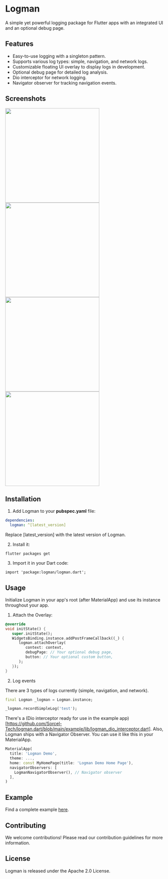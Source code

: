 # Logman

A simple yet powerful logging package for Flutter apps with an integrated UI and an optional debug page.

## Features

- Easy-to-use logging with a singleton pattern.
- Supports various log types: simple, navigation, and network logs.
- Customizable floating UI overlay to display logs in development.
- Optional debug page for detailed log analysis.
- Dio interceptor for network logging.
- Navigator observer for tracking navigation events.


## Screenshots

<img src="docs/screenshots/1.png" width="300">
<img src="docs/screenshots/2.png" width="300"> 
<img src="docs/screenshots/3.png" width="300">
<img src="docs/screenshots/4.png" width="300"> 


## Installation

1. Add Logman to your **pubspec.yaml** file:

```yaml
dependencies:
  logman: ^[latest_version]
```
Replace [latest_version] with the latest version of Logman.

2. Install it:

```
flutter packages get
```

3. Import it in your Dart code:

```
import 'package:logman/logman.dart';
```
## Usage
Initialize Logman in your app's root (after MaterialApp) and use its instance throughout your app.

1. Attach the Overlay:
    
```dart
@override
void initState() {
   super.initState();
   WidgetsBinding.instance.addPostFrameCallback((_) {
      logman.attachOverlay(
         context: context,
         debugPage: // Your optional debug page,
         button: // Your optional custom button,
      );
   });
}
```

2. Log events

There are 3 types of logs currently (simple, navigation, and network).

```dart
final Logman _logman = Logman.instance;

_logman.recordSimpleLog('test');
```

There's a (Dio interceptor ready for use in the example app) [https://github.com/Sorcel-Tech/logman.dart/blob/main/example/lib/logman_dio_interceptor.dart].
Also, Logman ships with a Navigator Observer. You can use it like this in your MaterialApp.

```dart
MaterialApp(
  title: 'Logman Demo',
  theme: ...,
  home: const MyHomePage(title: 'Logman Demo Home Page'),
  navigatorObservers: [
    LogmanNavigatorObserver(), // Navigator observer
  ],
)
```

## Example
Find a complete example [here](https://github.com/Sorcel-Tech/logman.dart/blob/main/example/lib/main.dart). 

## Contributing
We welcome contributions! Please read our contribution guidelines for more information.

## License
Logman is released under the Apache 2.0 License.
